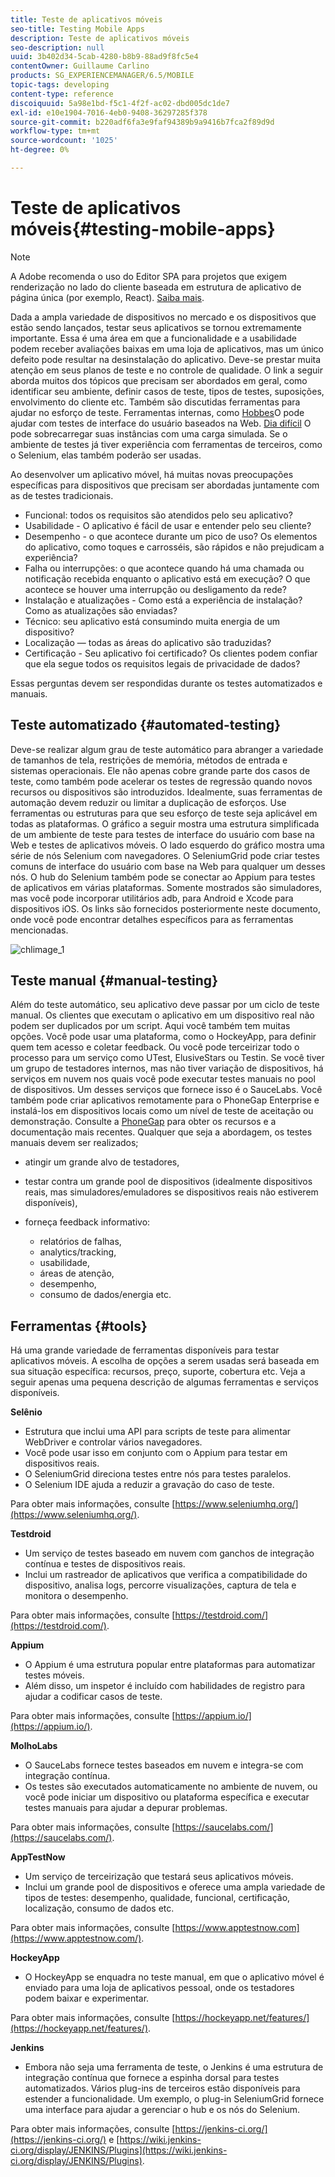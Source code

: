 ```yaml
---
title: Teste de aplicativos móveis
seo-title: Testing Mobile Apps
description: Teste de aplicativos móveis
seo-description: null
uuid: 3b402d34-5cab-4280-b8b9-88ad9f8fc5e4
contentOwner: Guillaume Carlino
products: SG_EXPERIENCEMANAGER/6.5/MOBILE
topic-tags: developing
content-type: reference
discoiquuid: 5a98e1bd-f5c1-4f2f-ac02-dbd005dc1de7
exl-id: e10e1904-7016-4eb0-9408-36297285f378
source-git-commit: b220adf6fa3e9faf94389b9a9416b7fca2f89d9d
workflow-type: tm+mt
source-wordcount: '1025'
ht-degree: 0%

---
```


# Teste de aplicativos móveis{#testing-mobile-apps}

>[!NOTE]
>
>A Adobe recomenda o uso do Editor SPA para projetos que exigem renderização no lado do cliente baseada em estrutura de aplicativo de página única (por exemplo, React). [Saiba mais](/help/sites-developing/spa-overview.md).

Dada a ampla variedade de dispositivos no mercado e os dispositivos que estão sendo lançados, testar seus aplicativos se tornou extremamente importante. Essa é uma área em que a funcionalidade e a usabilidade podem receber avaliações baixas em uma loja de aplicativos, mas um único defeito pode resultar na desinstalação do aplicativo. Deve-se prestar muita atenção em seus planos de teste e no controle de qualidade. O link a seguir aborda muitos dos tópicos que precisam ser abordados em geral, como identificar seu ambiente, definir casos de teste, tipos de testes, suposições, envolvimento do cliente etc. Também são discutidas ferramentas para ajudar no esforço de teste. Ferramentas internas, como [Hobbes](/help/sites-developing/hobbes.md)O pode ajudar com testes de interface do usuário baseados na Web. [Dia difícil](/help/sites-developing/tough-day.md) O pode sobrecarregar suas instâncias com uma carga simulada. Se o ambiente de testes já tiver experiência com ferramentas de terceiros, como o Selenium, elas também poderão ser usadas.

Ao desenvolver um aplicativo móvel, há muitas novas preocupações específicas para dispositivos que precisam ser abordadas juntamente com as de testes tradicionais.

* Funcional: todos os requisitos são atendidos pelo seu aplicativo?
* Usabilidade - O aplicativo é fácil de usar e entender pelo seu cliente?
* Desempenho - o que acontece durante um pico de uso? Os elementos do aplicativo, como toques e carrosséis, são rápidos e não prejudicam a experiência?
* Falha ou interrupções: o que acontece quando há uma chamada ou notificação recebida enquanto o aplicativo está em execução? O que acontece se houver uma interrupção ou desligamento da rede?
* Instalação e atualizações - Como está a experiência de instalação? Como as atualizações são enviadas?
* Técnico: seu aplicativo está consumindo muita energia de um dispositivo?
* Localização — todas as áreas do aplicativo são traduzidas?
* Certificação - Seu aplicativo foi certificado? Os clientes podem confiar que ela segue todos os requisitos legais de privacidade de dados?

Essas perguntas devem ser respondidas durante os testes automatizados e manuais.

## Teste automatizado {#automated-testing}

Deve-se realizar algum grau de teste automático para abranger a variedade de tamanhos de tela, restrições de memória, métodos de entrada e sistemas operacionais. Ele não apenas cobre grande parte dos casos de teste, como também pode acelerar os testes de regressão quando novos recursos ou dispositivos são introduzidos. Idealmente, suas ferramentas de automação devem reduzir ou limitar a duplicação de esforços. Use ferramentas ou estruturas para que seu esforço de teste seja aplicável em todas as plataformas. O gráfico a seguir mostra uma estrutura simplificada de um ambiente de teste para testes de interface do usuário com base na Web e testes de aplicativos móveis. O lado esquerdo do gráfico mostra uma série de nós Selenium com navegadores. O SeleniumGrid pode criar testes comuns de interface do usuário com base na Web para qualquer um desses nós. O hub do Selenium também pode se conectar ao Appium para testes de aplicativos em várias plataformas. Somente mostrados são simuladores, mas você pode incorporar utilitários adb, para Android e Xcode para dispositivos iOS. Os links são fornecidos posteriormente neste documento, onde você pode encontrar detalhes específicos para as ferramentas mencionadas.

![chlimage_1](assets/chlimage_1.jpeg)

## Teste manual {#manual-testing}

Além do teste automático, seu aplicativo deve passar por um ciclo de teste manual. Os clientes que executam o aplicativo em um dispositivo real não podem ser duplicados por um script. Aqui você também tem muitas opções. Você pode usar uma plataforma, como o HockeyApp, para definir quem tem acesso e coletar feedback. Ou você pode terceirizar todo o processo para um serviço como UTest, ElusiveStars ou Testin. Se você tiver um grupo de testadores internos, mas não tiver variação de dispositivos, há serviços em nuvem nos quais você pode executar testes manuais no pool de dispositivos. Um desses serviços que fornece isso é o SauceLabs. Você também pode criar aplicativos remotamente para o PhoneGap Enterprise e instalá-los em dispositivos locais como um nível de teste de aceitação ou demonstração. Consulte a [PhoneGap](https://phonegap.com/) para obter os recursos e a documentação mais recentes. Qualquer que seja a abordagem, os testes manuais devem ser realizados;

* atingir um grande alvo de testadores,
* testar contra um grande pool de dispositivos (idealmente dispositivos reais, mas simuladores/emuladores se dispositivos reais não estiverem disponíveis),
* forneça feedback informativo:

   * relatórios de falhas,
   * analytics/tracking,
   * usabilidade,
   * áreas de atenção,
   * desempenho,
   * consumo de dados/energia etc.

## Ferramentas {#tools}

Há uma grande variedade de ferramentas disponíveis para testar aplicativos móveis. A escolha de opções a serem usadas será baseada em sua situação específica: recursos, preço, suporte, cobertura etc. Veja a seguir apenas uma pequena descrição de algumas ferramentas e serviços disponíveis.

**Selênio**

* Estrutura que inclui uma API para scripts de teste para alimentar WebDriver e controlar vários navegadores.
* Você pode usar isso em conjunto com o Appium para testar em dispositivos reais.
* O SeleniumGrid direciona testes entre nós para testes paralelos.
* O Selenium IDE ajuda a reduzir a gravação do caso de teste.

Para obter mais informações, consulte [https://www.seleniumhq.org/](https://www.seleniumhq.org/).

**Testdroid**

* Um serviço de testes baseado em nuvem com ganchos de integração contínua e testes de dispositivos reais.
* Inclui um rastreador de aplicativos que verifica a compatibilidade do dispositivo, analisa logs, percorre visualizações, captura de tela e monitora o desempenho.

Para obter mais informações, consulte [https://testdroid.com/](https://testdroid.com/).

**Appium**

* O Appium é uma estrutura popular entre plataformas para automatizar testes móveis.
* Além disso, um inspetor é incluído com habilidades de registro para ajudar a codificar casos de teste.

Para obter mais informações, consulte [https://appium.io/](https://appium.io/).

**MolhoLabs**

* O SauceLabs fornece testes baseados em nuvem e integra-se com integração contínua.
* Os testes são executados automaticamente no ambiente de nuvem, ou você pode iniciar um dispositivo ou plataforma específica e executar testes manuais para ajudar a depurar problemas.

Para obter mais informações, consulte [https://saucelabs.com/](https://saucelabs.com/).

**AppTestNow**

* Um serviço de terceirização que testará seus aplicativos móveis.
* Inclui um grande pool de dispositivos e oferece uma ampla variedade de tipos de testes: desempenho, qualidade, funcional, certificação, localização, consumo de dados etc.

Para obter mais informações, consulte [https://www.apptestnow.com](https://www.apptestnow.com/).

**HockeyApp**

* O HockeyApp se enquadra no teste manual, em que o aplicativo móvel é enviado para uma loja de aplicativos pessoal, onde os testadores podem baixar e experimentar.

Para obter mais informações, consulte [https://hockeyapp.net/features/](https://hockeyapp.net/features/).

**Jenkins**

* Embora não seja uma ferramenta de teste, o Jenkins é uma estrutura de integração contínua que fornece a espinha dorsal para testes automatizados. Vários plug-ins de terceiros estão disponíveis para estender a funcionalidade. Um exemplo, o plug-in SeleniumGrid fornece uma interface para ajudar a gerenciar o hub e os nós do Selenium.

Para obter mais informações, consulte [https://jenkins-ci.org/](https://jenkins-ci.org/) e [https://wiki.jenkins-ci.org/display/JENKINS/Plugins](https://wiki.jenkins-ci.org/display/JENKINS/Plugins).
